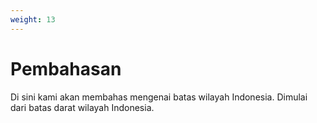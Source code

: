 ```yaml
---
weight: 13
---
```


# Pembahasan

Di sini kami akan membahas mengenai batas wilayah Indonesia. Dimulai dari batas darat wilayah Indonesia.